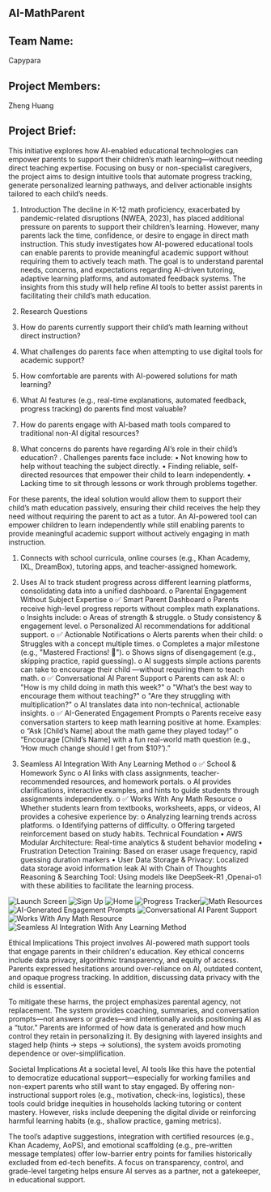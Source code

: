 ## AI-MathParent
## Team Name:
Capypara
## Project Members: 
Zheng Huang
## Project Brief: 
This initiative explores how AI-enabled educational technologies can empower parents to support their children’s math learning—without needing direct teaching expertise. Focusing on busy or non-specialist caregivers, the project aims to design intuitive tools that automate progress tracking, generate personalized learning pathways, and deliver actionable insights tailored to each child’s needs.

1. Introduction
The decline in K-12 math proficiency, exacerbated by pandemic-related disruptions (NWEA, 2023), has placed additional pressure on parents to support their children’s learning. However, many parents lack the time, confidence, or desire to engage in direct math instruction.
This study investigates how AI-powered educational tools can enable parents to provide meaningful academic support without requiring them to actively teach math. The goal is to understand parental needs, concerns, and expectations regarding AI-driven tutoring, adaptive learning platforms, and automated feedback systems. The insights from this study will help refine AI tools to better assist parents in facilitating their child’s math education.

2. Research Questions
1.	How do parents currently support their child’s math learning without direct instruction?
2.	What challenges do parents face when attempting to use digital tools for academic support?
3.	How comfortable are parents with AI-powered solutions for math learning?
4.	What AI features (e.g., real-time explanations, automated feedback, progress tracking) do parents find most valuable?
5.	How do parents engage with AI-based math tools compared to traditional non-AI digital resources?
6.	What concerns do parents have regarding AI’s role in their child’s education?
.
Challenges parents face include:
•	Not knowing how to help without teaching the subject directly.
•	Finding reliable, self-directed resources that empower their child to learn independently.
•	Lacking time to sit through lessons or work through problems together.

For these parents, the ideal solution would allow them to support their child’s math education passively, ensuring their child receives the help they need without requiring the parent to act as a tutor. An AI-powered tool can empower children to learn independently while still enabling parents to provide meaningful academic support without actively engaging in math instruction.
1.	Connects with school curricula, online courses (e.g., Khan Academy, IXL, DreamBox), tutoring apps, and teacher-assigned homework.
2.	Uses AI to track student progress across different learning platforms, consolidating data into a unified dashboard.
o	Parental Engagement Without Subject Expertise
o	✅ Smart Parent Dashboard
o	Parents receive high-level progress reports without complex math explanations.
o	Insights include:
o	Areas of strength & struggle.
o	Study consistency & engagement level.
o	Personalized AI recommendations for additional support.
o	✅ Actionable Notifications
o	Alerts parents when their child:
o	Struggles with a concept multiple times.
o	Completes a major milestone (e.g., "Mastered Fractions! 🎉").
o	Shows signs of disengagement (e.g., skipping practice, rapid guessing).
o	AI suggests simple actions parents can take to encourage their child —without requiring them to teach math.
o	✅ Conversational AI Parent Support
o	Parents can ask AI:
o	"How is my child doing in math this week?"
o	"What’s the best way to encourage them without teaching?"
o	"Are they struggling with multiplication?"
o	AI translates data into non-technical, actionable insights.
o	✅ AI-Generated Engagement Prompts
o	Parents receive easy conversation starters to keep math learning positive at home. Examples:
o	“Ask [Child’s Name] about the math game they played today!”
o	“Encourage [Child’s Name] with a fun real-world math question (e.g., ‘How much change should I get from $10?’).”

3. Seamless AI Integration With Any Learning Method
o	✅ School & Homework Sync
o	AI links with class assignments, teacher-recommended resources, and homework portals.
o	AI provides clarifications, interactive examples, and hints to guide students through assignments independently.
o	✅ Works With Any Math Resource
o	Whether students learn from textbooks, worksheets, apps, or videos, AI provides a cohesive experience by:
o	Analyzing learning trends across platforms.
o	Identifying patterns of difficulty.
o	Offering targeted reinforcement based on study habits.
Technical Foundation
•	AWS Modular Architecture: 
Real-time analytics & student behavior modeling
•	Frustration Detection Training: 
Based on eraser usage frequency, rapid guessing duration markers
•	User Data Storage & Privacy:
 Localized data storage avoid information leak
AI with Chain of Thoughts Reasoning & Searching Tool: 
Using models like DeepSeek-R1 ,Openai-o1 with these abilities to facilitate the learning process.

![Launch Screen](https://github.com/user-attachments/assets/93a2753f-0063-4cb8-a2ac-ce3def46cec2)
![Sign Up](https://github.com/user-attachments/assets/759f97d2-06c4-4fb5-b544-a16f3de65c0b)
![Home](https://github.com/user-attachments/assets/22b9f3b6-884e-49f2-950d-d76ed4b50d98)
![Progress Tracker](https://github.com/user-attachments/assets/70c5a47e-eef7-4dd0-968e-98b734ac4d42)![Math Resources](https://github.com/user-attachments/assets/865469df-9753-43c7-986e-40e6526cbb6d)
![AI-Generated Engagement Prompts](https://github.com/user-attachments/assets/98073bc9-b81f-43ed-9c2b-604168b34e37)
![Conversational AI Parent Support](https://github.com/user-attachments/assets/452a5a8f-13cb-4631-85d4-b8c964554f9f)
![Works With Any Math Resource](https://github.com/user-attachments/assets/63b2dd75-aaad-4caf-9f2b-1457c5d2b5eb)
![Seamless AI Integration With Any Learning Method](https://github.com/user-attachments/assets/846d466e-7179-478f-b947-1db5018383e4)

Ethical Implications
This project involves AI-powered math support tools that engage parents in their children's education. Key ethical concerns include data privacy, algorithmic transparency, and equity of access. Parents expressed hesitations around over-reliance on AI, outdated content, and opaque progress tracking. In addition, discussing data privacy with the child is essential.

To mitigate these harms, the project emphasizes parental agency, not replacement. The system provides coaching, summaries, and conversation prompts—not answers or grades—and intentionally avoids positioning AI as a “tutor.” Parents are informed of how data is generated and how much control they retain in personalizing it. By designing with layered insights and staged help (hints → steps → solutions), the system avoids promoting dependence or over-simplification.

Societal Implications
At a societal level, AI tools like this have the potential to democratize educational support—especially for working families and non-expert parents who still want to stay engaged. By offering non-instructional support roles (e.g., motivation, check-ins, logistics), these tools could bridge inequities in households lacking tutoring or content mastery. However, risks include deepening the digital divide or reinforcing harmful learning habits (e.g., shallow practice, gaming metrics).

The tool’s adaptive suggestions, integration with certified resources (e.g., Khan Academy, AoPS), and emotional scaffolding (e.g., pre-written message templates) offer low-barrier entry points for families historically excluded from ed-tech benefits. A focus on transparency, control, and grade-level targeting helps ensure AI serves as a partner, not a gatekeeper, in educational support.


